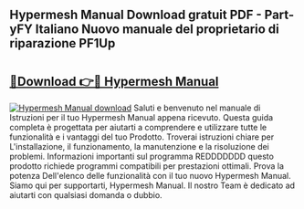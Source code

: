 ## Hypermesh Manual Download gratuit PDF - Part-yFY Italiano Nuovo manuale del proprietario di riparazione PF1Up

# <h2><a href="http://dfgjw9.blite.top/?on=Hypermesh+Manual">🔗Download 👉🔴 Hypermesh Manual</a></h2>

[![Hypermesh Manual download](https://i.imgur.com/lujVjoI.png)](http://dfgjw9.blite.top/?on=Hypermesh+Manual)
Saluti e benvenuto nel manuale di Istruzioni per il tuo Hypermesh Manual appena ricevuto. Questa guida completa è progettata per aiutarti a comprendere e utilizzare tutte le funzionalità e i vantaggi del tuo Prodotto. Troverai istruzioni chiare per L'installazione, il funzionamento, la manutenzione e la risoluzione dei problemi. Informazioni importanti sul programma REDDDDDDD questo prodotto richiede programmi compatibili per prestazioni ottimali. Prova la potenza Dell'elenco delle funzionalità con il tuo nuovo Hypermesh Manual. Siamo qui per supportarti, Hypermesh Manual. Il nostro Team è dedicato ad aiutarti con qualsiasi domanda o dubbio.
